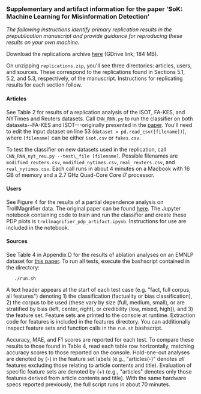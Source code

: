 ### Supplementary and artifact information for the paper 'SoK: Machine Learning for Misinformation Detection'

_The following instructions identify primary replication results in the prepublication manuscript and provide guidance for reproducing these results on your own machine._ 

Download the replications archive [here](https://drive.google.com/file/d/1ycU68rg8W-XyXESI1DvN5I0Lv21IkR0S/view?usp=sharing) (GDrive link; 184 MB). 

On unzipping `replications.zip`, you'll see three directories: articles, users, and sources. These correspond to the replications found in Sections 5.1, 5.2, and 5.3, respectively, of the manuscript. Instructions for replicating results for each section follow. 

#### Articles 
See Table 2 for results of a replication analysis of the ISOT, FA-KES, and NYTimes and Reuters datasets. Call `CNN_RNN.py`  to run the classifier on both datasets--FA-KES and ISOT---originally presented in the [paper](https://www.researchgate.net/publication/348379370_Fake_news_detection_A_hybrid_CNN-RNN_based_deep_learning_approach). You'll need to edit the input dataset on line 53 (`dataset = pd.read_csv([filename])`), where `[filename]` can be either `isot.csv` or `fakes.csv`.

To test the classifier on new datasets used in the replication, call `CNN_RNN_nyt_reu.py --test\_file [filename]`. Possible filenames are `modified_reuters.csv`, `modified_nytimes.csv`, `real_reuters.csv`, and `real_nytimes.csv`. Each call runs in about 4 minutes on a Macbook with 16 GB of memory and a 2.7 GHz Quad-Core Core i7 processor.


#### Users 
See Figure 4 for the results of a partial dependence analysis on TrollMagnifier data. The original paper can be found [here](https://arxiv.org/pdf/2112.00443). The Jupyter notebook containing code to train and run the classifier and create these PDP plots is `trollmagnifier_pdp_artifact.ipynb`. Instructions for use are included in the notebook.


#### Sources
See Table 4 in Appendix D for the results of ablation analyses on an EMNLP dataset for [this paper](https://aclanthology.org/D18-1389.pdf). To run all tests, execute the bashscript contained in the directory:

```chmod +x run.sh
   ./run.sh
```

A text header appears at the start of each test case (e.g. "fact, full corpus, all features") denoting 1) the classification (factuality or bias classification), 2) the corpus to be used (these vary by size (full, medium, small), or are stratified by bias (left, center, right), or credibility (low, mixed, high)), and 3) the feature set. Feature sets are printed to the console at runtime. Extraction code for features is included in the features directory. You can additionally inspect feature sets and function calls in the `run.sh` bashscript. 

Accuracy, MAE, and F1 scores are reported for each test. To compare these results to those found in Table 4, read each table row horizontally, matching accuracy scores to those reported on the console. Hold-one-out analyses are denoted by (-) in the feature set labels (e.g., "articles(-)" denotes _all_ features excluding those relating to article contents and title). Evaluation of specific feature sets are denoted by (+) (e.g., "articles" denotes only those features derived from article contents and title). With the same hardware specs reported previously, the full script runs in about 70 minutes. 

   

